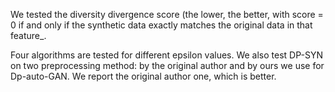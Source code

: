 We tested the diversity divergence score (the lower, the better, with score = 0 if and only if the synthetic data exactly matches the original data in that feature_.

Four algorithms are tested for different epsilon values. We also test DP-SYN on two preprocessing method: by the original author and by ours we use for Dp-auto-GAN. We report the original author one, which is better. 

